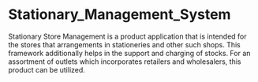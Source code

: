 # Stationary_Management_System
 Stationary Store Management is a product application that is intended for the stores that arrangements in stationeries and other such shops. This framework additionally helps in the support and charging of stocks. For an assortment of outlets which incorporates retailers and wholesalers, this product can be utilized.
